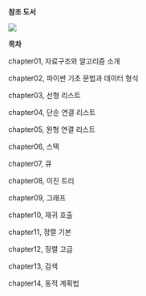 **참조 도서** 

![](https://bimage.interpark.com/goods_image/0/9/0/2/346170902g.jpg)





**목차**

chapter01, 자료구조와 알고리즘 소개

chapter02, 파이썬 기초 문법과 데이터 형식

chapter03, 선형 리스트

chapter04, 단순 연결 리스트

chapter05, 원형 연결 리스트

chapter06, 스택

chapter07, 큐

chapter08, 이진 트리

chapter09, 그래프

chapter10, 재귀 호출

chapter11, 정렬 기본

chapter12, 정렬 고급

chapter13, 검색

chapter14, 동적 계획법